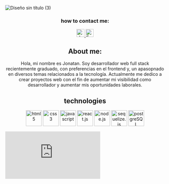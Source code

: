 ![Diseño sin título (3)](https://user-images.githubusercontent.com/59519580/224522211-4cc527d0-06f9-41f2-9b49-18be6ca1a3a8.png)
<h3 align=center>how to contact me:</h3>
<p align=center>
      <a href="https://www.linkedin.com/in/jonatan-villalva-58676a192/">
         <img src="https://www.vectorlogo.zone/logos/linkedin/linkedin-icon.svg" alt="Jonatan Villalva LinkedIn Profile" height="25" width="25">
      </a>   
      <a href="mailto:jvillalva.sistemas@gmail.com">
         <img alt="Email" src="https://www.vectorlogo.zone/logos/gmail/gmail-icon.svg" height="25" width="25">
      </a>  
   </p>
<h2 align=center>About me: </h2>
<p align=center>Hola, mi nombre es Jonatan. Soy desarrollador web full stack recientemente graduado, con preferencias en el frontend y, un apasopnado en diversos temas relacionados a la tecnología. Actualmente me dedico a crear proyectos web con el fin de aumentar mi visibilidad como desarrollador y aumentar mis oportunidades laborales.
</p>
<h2 align=center>technologies</h2>
<p align=center>
      <img src="https://www.vectorlogo.zone/logos/w3_html5/w3_html5-icon.svg" alt="html5" height="50" width="50">
      <img src="https://www.vectorlogo.zone/logos/w3_css/w3_css-icon.svg" alt="css3" height="50" width="50">
      <img src="https://www.vectorlogo.zone/logos/javascript/javascript-icon.svg" alt="javascript" height="50" width="50">
      <img src="https://www.vectorlogo.zone/logos/reactjs/reactjs-icon.svg" alt="react.js" height="50" width="50">
      <img src="https://www.vectorlogo.zone/logos/nodejs/nodejs-icon.svg" alt="node.js" height="50" width="50">
      <img src="https://www.vectorlogo.zone/logos/sequelizejs/sequelizejs-icon.svg" alt="sequelize.js" height="50" width="50">
      <img src="https://www.vectorlogo.zone/logos/postgresql/postgresql-icon.svg" alt="postgreSQL" height="50" width="50">
 </p>

 <!-- Instagram -->
[![Instagram](https://cdn.lightwidget.com/widgets/lightwidget.js)](https://www.instagram.com/jona.dev_ok/)

